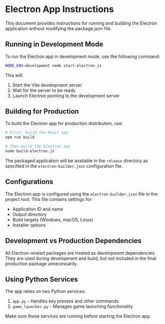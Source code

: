 
# Electron App Instructions

This document provides instructions for running and building the Electron application without modifying the package.json file.

## Running in Development Mode

To run the Electron app in development mode, use the following command:

```bash
NODE_ENV=development node start-electron.js
```

This will:
1. Start the Vite development server
2. Wait for the server to be ready
3. Launch Electron pointing to the development server

## Building for Production

To build the Electron app for production distribution, use:

```bash
# First, build the React app
npm run build

# Then build the Electron app
node build-electron.js
```

The packaged application will be available in the `release` directory as specified in the `electron-builder.json` configuration file.

## Configurations

The Electron app is configured using the `electron-builder.json` file in the project root. This file contains settings for:
- Application ID and name
- Output directory
- Build targets (Windows, macOS, Linux)
- Installer options

## Development vs Production Dependencies

All Electron-related packages are treated as development dependencies. They are used during development and build, but not included in the final production package unnecessarily.

## Using Python Services

The app relies on two Python services:
1. `app.py` - Handles key presses and other commands
2. `game_launcher.py` - Manages game launching functionality

Make sure these services are running before starting the Electron app.
